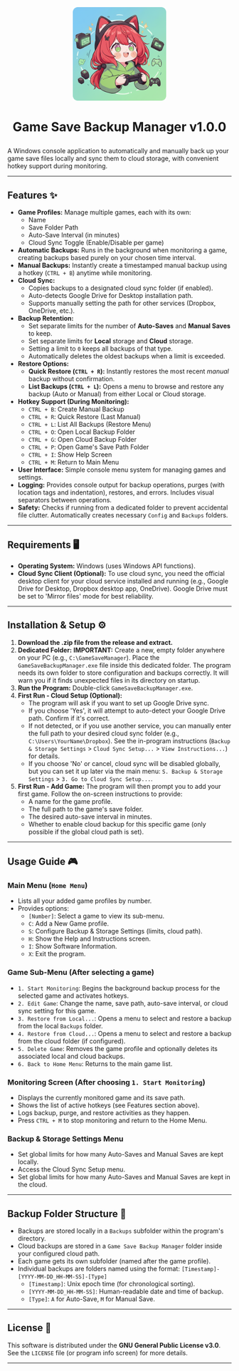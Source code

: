 <p align="center">
  <img src="assets/app_icon.png?raw=true" alt="Game Save Backup Manager Icon" width="210"/>
</p>

# <p align="center"> Game Save Backup Manager v1.0.0 </p>

A Windows console application to automatically and manually back up your game save files locally and sync them to cloud storage, with convenient hotkey support during monitoring.

---

## Features ✨

* **Game Profiles:** Manage multiple games, each with its own:
    * Name
    * Save Folder Path
    * Auto-Save Interval (in minutes)
    * Cloud Sync Toggle (Enable/Disable per game)
* **Automatic Backups:** Runs in the background when monitoring a game, creating backups based purely on your chosen time interval.
* **Manual Backups:** Instantly create a timestamped manual backup using a hotkey (`CTRL + B`) anytime while monitoring.
* **Cloud Sync:**
    * Copies backups to a designated cloud sync folder (if enabled).
    * Auto-detects Google Drive for Desktop installation path.
    * Supports manually setting the path for other services (Dropbox, OneDrive, etc.).
* **Backup Retention:**
    * Set separate limits for the number of **Auto-Saves** and **Manual Saves** to keep.
    * Set separate limits for **Local** storage and **Cloud** storage.
    * Setting a limit to `0` keeps all backups of that type.
    * Automatically deletes the oldest backups when a limit is exceeded.
* **Restore Options:**
    * **Quick Restore (`CTRL + R`):** Instantly restores the most recent *manual* backup without confirmation.
    * **List Backups (`CTRL + L`):** Opens a menu to browse and restore any backup (Auto or Manual) from either Local or Cloud storage.
* **Hotkey Support (During Monitoring):**
    * `CTRL + B`: Create Manual Backup
    * `CTRL + R`: Quick Restore (Last Manual)
    * `CTRL + L`: List All Backups (Restore Menu)
    * `CTRL + O`: Open Local Backup Folder
    * `CTRL + G`: Open Cloud Backup Folder
    * `CTRL + P`: Open Game's Save Path Folder
    * `CTRL + I`: Show Help Screen
    * `CTRL + M`: Return to Main Menu
* **User Interface:** Simple console menu system for managing games and settings.
* **Logging:** Provides console output for backup operations, purges (with location tags and indentation), restores, and errors. Includes visual separators between operations.
* **Safety:** Checks if running from a dedicated folder to prevent accidental file clutter. Automatically creates necessary `Config` and `Backups` folders.

---

## Requirements 🖥️

* **Operating System:** Windows (uses Windows API functions).
* **Cloud Sync Client (Optional):** To use cloud sync, you need the official desktop client for your cloud service installed and running (e.g., Google Drive for Desktop, Dropbox desktop app, OneDrive). Google Drive must be set to 'Mirror files' mode for best reliability.

---

## Installation & Setup ⚙️

1.  **Download the .zip file from the release and extract.**
2.  **Dedicated Folder:** **IMPORTANT:** Create a new, empty folder anywhere on your PC (e.g., `C:\GameSaveManager`). Place the `GameSaveBackupManager.exe` file inside this dedicated folder. The program needs its own folder to store configuration and backups correctly. It will warn you if it finds unexpected files in its directory on startup.
3.  **Run the Program:** Double-click `GameSaveBackupManager.exe`.
4.  **First Run - Cloud Setup (Optional):**
    * The program will ask if you want to set up Google Drive sync.
    * If you choose 'Yes', it will attempt to auto-detect your Google Drive path. Confirm if it's correct.
    * If not detected, or if you use another service, you can manually enter the full path to your desired cloud sync folder (e.g., `C:\Users\YourName\Dropbox`). See the in-program instructions (`Backup & Storage Settings` > `Cloud Sync Setup...` > `View Instructions...`) for details.
    * If you choose 'No' or cancel, cloud sync will be disabled globally, but you can set it up later via the main menu: `S. Backup & Storage Settings` > `3. Go to Cloud Sync Setup...`.
5.  **First Run - Add Game:** The program will then prompt you to add your first game. Follow the on-screen instructions to provide:
    * A name for the game profile.
    * The full path to the game's save folder.
    * The desired auto-save interval in minutes.
    * Whether to enable cloud backup for this specific game (only possible if the global cloud path is set).

---

## Usage Guide 🎮

### Main Menu (`Home Menu`)

* Lists all your added game profiles by number.
* Provides options:
    * `[Number]`: Select a game to view its sub-menu.
    * `C`: Add a New Game profile.
    * `S`: Configure Backup & Storage Settings (limits, cloud path).
    * `H`: Show the Help and Instructions screen.
    * `I`: Show Software Information.
    * `X`: Exit the program.

### Game Sub-Menu (After selecting a game)

* `1. Start Monitoring`: Begins the background backup process for the selected game and activates hotkeys.
* `2. Edit Game`: Change the name, save path, auto-save interval, or cloud sync setting for this game.
* `3. Restore from Local...`: Opens a menu to select and restore a backup from the local `Backups` folder.
* `4. Restore from Cloud...`: Opens a menu to select and restore a backup from the cloud folder (if configured).
* `5. Delete Game`: Removes the game profile and optionally deletes its associated local and cloud backups.
* `6. Back to Home Menu`: Returns to the main game list.

### Monitoring Screen (After choosing `1. Start Monitoring`)

* Displays the currently monitored game and its save path.
* Shows the list of active hotkeys (see Features section above).
* Logs backup, purge, and restore activities as they happen.
* Press `CTRL + M` to stop monitoring and return to the Home Menu.

### Backup & Storage Settings Menu

* Set global limits for how many Auto-Saves and Manual Saves are kept locally.
* Access the Cloud Sync Setup menu.
* Set global limits for how many Auto-Saves and Manual Saves are kept in the cloud.

---

## Backup Folder Structure 📁

* Backups are stored locally in a `Backups` subfolder within the program's directory.
* Cloud backups are stored in a `Game Save Backup Manager` folder inside your configured cloud path.
* Each game gets its own subfolder (named after the game profile).
* Individual backups are folders named using the format:
    `[Timestamp]-[YYYY-MM-DD_HH-MM-SS]-[Type]`
    * `[Timestamp]`: Unix epoch time (for chronological sorting).
    * `[YYYY-MM-DD_HH-MM-SS]`: Human-readable date and time of backup.
    * `[Type]`: `A` for Auto-Save, `M` for Manual Save.

---

## License 📜

This software is distributed under the **GNU General Public License v3.0**. See the `LICENSE` file (or program info screen) for more details.

---
